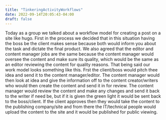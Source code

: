 ```yaml
---
title: "TinkeringActivityWorkflows"
date: 2022-09-14T20:05:43-04:00
draft: false
---
```


Today as a group we talked about a workflow model for creating a post on a site like hugo. First in the process we decided that in this situation having the boss be the client makes sense because both would inform you about the task and dictate the final product. We also agreed that the editor and content manager jobs are the same because the content manager would oversee the content and make sure its quality, which would be the same as an editor reviewing the content for quality reasons. That being said our work model looks something like this. Frst the client/boss would pitch thee idea and send it to the content manager/editor. The content manager would then look at idea and give the information off to the content creator/writers who would then create the content and send it in for review. The content manager would review the content and make any changes and send it back to the writer if need be, but if it is given the green light it would be sent back to the boss/client. If the client approves then they would take the content to the publishing company/site and from there the IT/technical people would upload the content to the site and it would be published for public viewing. 

